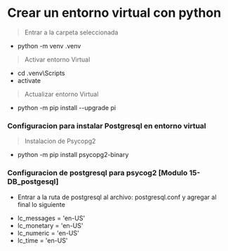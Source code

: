 
# Crear un entorno virtual con python
> Entrar a la carpeta seleccionada
* python -m venv .venv
> Activar entorno Virtual
* cd .venv\Scripts
* activate
> Actualizar entorno Virtual
* python -m pip install --upgrade pi

### Configuracion para instalar Postgresql en entorno virtual
> Instalacion de Psycopg2
* python -m pip install psycopg2-binary

### Configuracion de postgresql para psycog2 [Modulo 15-DB_postgesql]

- Entrar a la ruta de postgresql al archivo: postgresql.conf y agregar al final lo siguiente
* lc_messages = 'en-US'
* lc_monetary = 'en-US'
* lc_numeric = 'en-US'
* lc_time = 'en-US'